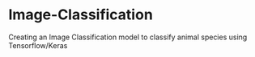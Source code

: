 # Image-Classification
Creating an Image Classification model to classify animal species using Tensorflow/Keras
